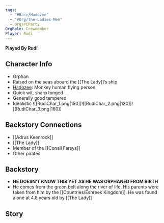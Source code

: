 ```yaml
---
tags:
  - "#Race/Hadozee"
  - "#Org/The-Ladies-Men"
  - Org/PCParty
OrgRole: Crewmember
Player: Rudi
---
```

**Played By Rudi**
## Character Info
- Orphan 
- Raised on the seas aboard the [[The Lady]]’s ship
- [Hadozee](http://dnd5e.wikidot.com/lineage:hadozee): Monkey human flying person
- Quick wit, sharp tonged 
- Generally good tempered
- Idealistic
![[RudiChar_1.png|150]]![[RudiChar_2.png|120]]![[RudiChar_3.png|160]]
## Backstory Connections
- [[Adrus Keenrock]]
- [[The Lady]]
- Member of the [[Conall Farsys]]
- Other pirates
## Backstory
- **HE DOESN’T KNOW THIS YET AS HE WAS ORPHANED FROM BIRTH**
- He comes from the green belt along the river of life. His parents were taken from him by the [[Countries/Eshreek Kingdom]]. He was found alone at 4.8 years old by [[The Lady]]

## Story